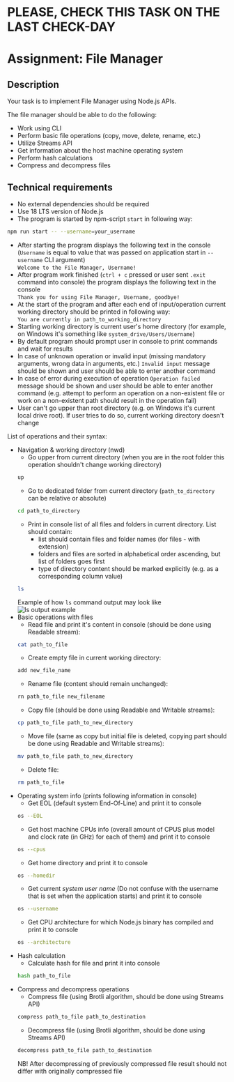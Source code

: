 # PLEASE, CHECK THIS TASK ON THE LAST CHECK-DAY
# Assignment: File Manager

## Description

Your task is to implement File Manager using Node.js APIs.

The file manager should be able to do the following:

- Work using CLI
- Perform basic file operations (copy, move, delete, rename, etc.)
- Utilize Streams API
- Get information about the host machine operating system
- Perform hash calculations
- Compress and decompress files

## Technical requirements

- No external dependencies should be required
- Use 18 LTS version of Node.js
- The program is started by npm-script `start` in following way:
```bash
npm run start -- --username=your_username
```
- After starting the program displays the following text in the console (`Username` is equal to value that was passed on application start in `--username` CLI argument)  
`Welcome to the File Manager, Username!`  
- After program work finished (`ctrl + c` pressed or user sent `.exit` command into console) the program displays the following text in the console  
`Thank you for using File Manager, Username, goodbye!`  
- At the start of the program and after each end of input/operation current working directory should be printed in following way:  
`You are currently in path_to_working_directory`  
- Starting working directory is current user's home directory (for example, on Windows it's something like `system_drive/Users/Username`)
- By default program should prompt user in console to print commands and wait for results  
- In case of unknown operation or invalid input (missing mandatory arguments, wrong data in arguments, etc.) `Invalid input` message should be shown and user should be able to enter another command
- In case of error during execution of operation `Operation failed` message should be shown and user should be able to enter another command (e.g. attempt to perform an operation on a non-existent file or work on a non-existent path should result in the operation fail)
- User can't go upper than root directory (e.g. on Windows it's current local drive root). If user tries to do so, current working directory doesn't change  

List of operations and their syntax:
- Navigation & working directory (nwd)
    - Go upper from current directory (when you are in the root folder this operation shouldn't change working directory)  
    ```bash
    up
    ```
    - Go to dedicated folder from current directory (`path_to_directory` can be relative or absolute)
    ```bash
    cd path_to_directory
    ```
    - Print in console list of all files and folders in current directory. List should contain:
        - list should contain files and folder names (for files - with extension)
        - folders and files are sorted in alphabetical order ascending, but list of folders goes first
        - type of directory content should be marked explicitly (e.g. as a corresponding column value)
    ```bash
    ls
    ```
    Example of how `ls` command output may look like  
    ![ls output example](./ls-example.JPG)  
- Basic operations with files
    - Read file and print it's content in console (should be done using Readable stream): 
    ```bash
    cat path_to_file
    ```
    - Create empty file in current working directory: 
    ```bash
    add new_file_name
    ```
    - Rename file (content should remain unchanged): 
    ```bash
    rn path_to_file new_filename
    ```
    - Copy file (should be done using Readable and Writable streams): 
    ```bash
    cp path_to_file path_to_new_directory
    ```
    - Move file (same as copy but initial file is deleted, copying part should be done using Readable and Writable streams): 
    ```bash
    mv path_to_file path_to_new_directory
    ```
    - Delete file: 
    ```bash
    rm path_to_file
    ```
- Operating system info (prints following information in console)
    - Get EOL (default system End-Of-Line) and print it to console  
    ```bash
    os --EOL
    ```
    - Get host machine CPUs info (overall amount of CPUS plus model and clock rate (in GHz) for each of them) and print it to console  
    ```bash
    os --cpus
    ```
    - Get home directory and print it to console  
    ```bash
    os --homedir
    ```
    - Get current *system user name* (Do not confuse with the username that is set when the application starts) and print it to console  
    ```bash
    os --username
    ```
    - Get CPU architecture for which Node.js binary has compiled and print it to console  
    ```bash
    os --architecture
    ```
- Hash calculation  
    - Calculate hash for file and print it into console  
    ```bash
    hash path_to_file
    ```
- Compress and decompress operations  
    - Compress file (using Brotli algorithm, should be done using Streams API)  
    ```bash
    compress path_to_file path_to_destination
    ```
    - Decompress file (using Brotli algorithm, should be done using Streams API)  
    ```bash
    decompress path_to_file path_to_destination
    ```  
    NB! After decompressing of previously compressed file result should not differ with originally compressed file
    
